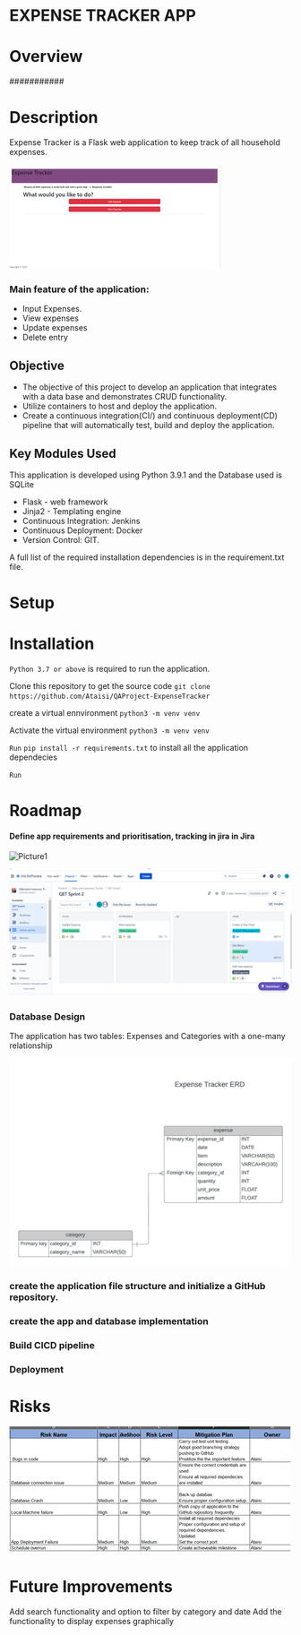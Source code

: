 # EXPENSE TRACKER APP

# Overview

###########
# Description
Expense Tracker is a Flask web application to keep track of all household expenses.  

![](https://github.com/Ataisi/QAProject-ExpenseTracker/blob/main/application/static/images/home.png)


### Main feature of the application:
- Input Expenses.
- View expenses 
- Update expenses
- Delete entry


## Objective
- The objective of this project to develop an application that integrates with a data base and demonstrates CRUD functionality. 
- Utilize containers to host and deploy the application.
- Create a continuous integration(CI/) and continuous deployment(CD) pipeline that will automatically test, build and deploy the application.

## Key Modules Used
This application is developed using Python 3.9.1 and the Database used is SQLite
- Flask - web framework
- Jinja2 - Templating engine
- Continuous Integration: Jenkins
- Continuous Deployment: Docker 
- Version Control: GIT.

A full list of the required installation dependencies is in the requirement.txt file.


# Setup

# Installation
`Python 3.7 or above` is required to run the application.

Clone this repository to get the source code
`git clone https://github.com/Ataisi/QAProject-ExpenseTracker`


create a virtual ennvironment
`python3 -m venv venv`

Activate the virtual environment
`python3 -m venv venv`

`Run`
`pip install -r requirements.txt` to install  all the application dependecies

`Run`

# Roadmap
#### Define app requirements and prioritisation, tracking in jira in Jira

![Picture1](https://user-images.githubusercontent.com/82120833/194843902-a29d3748-45d9-40a4-a5ca-d1352383c209.png)


![2](application\static\images\Picture3.png)


### Database Design

The application has two tables: Expenses and Categories with a one-many relationship

![ERD Diagram](application\static\images\Picture4.jpeg)



###  create the application file structure and initialize a GitHub repository.

### create the app and database implementation

### Build CICD pipeline 

###  Deployment


# Risks 
![Potential risk and the mitigation plan](application\static\images\Picture5.png)





# Future Improvements
Add search functionality and option to filter by category and date
Add the functionality to display expenses graphically





